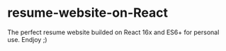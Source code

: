 # resume-website-on-React
The perfect resume website builded on React 16x and ES6+ for personal use. Endjoy ;)
